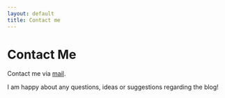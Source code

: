```yaml
---
layout: default
title: Contact me
---
```


<div id="contact">
  <h1 class="pageTitle">Contact Me</h1>
  <div class="contactContent">
    <p class="intro">Contact me via <a href="mailto:kunkel.alexander@{Fill in the particle name of the particle composed of the uud quarks.}mail.com">mail</a>.</p>
    <p>I am happy about any questions, ideas or suggestions regarding the blog! </p>
  </div>
  <!--
  <form action="http://formspree.io/your@mail.com" method="POST">
    <label for="name">Name</label>
    <input type="text" id="name" name="name" class="full-width"><br>
    <label for="email">Email Address</label>
    <input type="email" id="email" name="_replyto" class="full-width"><br>
    <label for="message">Message</label>
    <textarea name="message" id="message" cols="30" rows="10" class="full-width"></textarea><br>
    <input type="submit" value="Send" class="button">
  </form>-->
</div>

